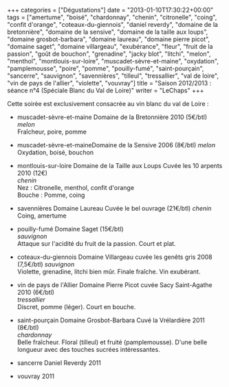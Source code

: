 +++
categories = ["Dégustations"]
date = "2013-01-10T17:30:22+00:00"
tags = ["amertume", "boisé", "chardonnay", "chenin", "citronelle", "coing", "confit d'orange", "coteaux-du-giennois", "daniel reverdy", "domaine de la bretonnière", "domaine de la sensive", "domaine de la taille aux loups", "domaine grosbot-barbara", "domaine laureau", "domaine pierre picot", "domaine saget", "domaine villargeau", "exubérance", "fleur", "fruit de la passion", "goût de bouchon", "grenadine", "jacky blot", "litchi", "melon", "menthol", "montlouis-sur-loire", "muscadet-sèvre-et-maine", "oxydation", "pamplemousse", "poire", "pomme", "pouilly-fumé", "saint-pourçain", "sancerre", "sauvignon", "savennières", "tilleul", "tressallier", "val de loire", "vin de pays de l'allier", "violette", "vouvray"] 
title = "Saison 2012/2013 : séance n°4 (Spéciale Blanc du Val de Loire)"
writer = "LeChaps"
+++

Cette soirée est exclusivement consacrée au vin blanc du val de Loire : 

* muscadet-sèvre-et-maine Domaine de la Bretonnière 2010  (5€/btl)
_melon_  
Fraîcheur, poire, pomme

* muscadet-sèvre-et-maineDomaine de la Sensive 2006  (8€/btl)
_melon_  
Oxydation, boisé, bouchon

* montlouis-sur-loire Domaine de la Taille aux Loups Cuvée les 10 arpents 2010 (12€) <i class="fa fa-plus-circle"></i>  
_chenin_  
Nez : Citronelle, menthol, confit d'orange  
Bouche : Pomme, coing

* savennières Domaine Laureau Cuvée le bel ouvrage (21€/btl)
_chenin_  
Coing, amertume

* pouilly-fumé Domaine Saget (15€/btl) <i class="fa fa-minus-circle"></i>  
_sauvignon_  
Attaque sur l'acidité du fruit de la passion. Court et plat.

* coteaux-du-giennois Domaine Villargeau cuvée les genêts gris 2008 (7,5€/btl)
_sauvignon_  
Violette, grenadine, litchi bien mûr. Finale fraîche. Vin exubérant.

* vin de pays de l'Allier Domaine Pierre Picot cuvée Sacy Saint-Agathe 2010 (6€/btl) <i class="fa fa-minus-circle"></i>  
_tressallier_  
Discret, pomme (léger). Court en bouche.

* saint-pourçain Domaine Grosbot-Barbara Cuvé la Vrélardière 2011 (8€/btl) <i class="fa fa-plus-circle"></i> <i class="fa fa-plus-circle"></i>    
_chardonnay_  
Belle fraîcheur. Floral (tilleul) et fruité (pamplemousse). D'une belle longueur avec des touches sucrées intéressantes.

* sancerre Daniel Reverdy 2011

* vouvray 2011
